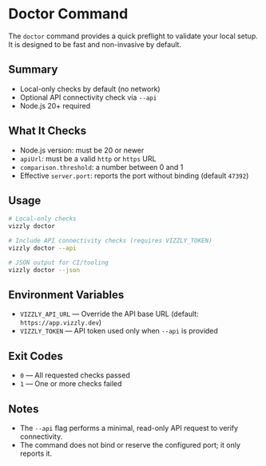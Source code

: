 # Doctor Command

The `doctor` command provides a quick preflight to validate your local setup. It is designed to be fast and non-invasive by default.

## Summary

- Local-only checks by default (no network)
- Optional API connectivity check via `--api`
- Node.js 20+ required

## What It Checks

- Node.js version: must be 20 or newer
- `apiUrl`: must be a valid `http` or `https` URL
- `comparison.threshold`: a number between 0 and 1
- Effective `server.port`: reports the port without binding (default `47392`)

## Usage

```bash
# Local-only checks
vizzly doctor

# Include API connectivity checks (requires VIZZLY_TOKEN)
vizzly doctor --api

# JSON output for CI/tooling
vizzly doctor --json
```

## Environment Variables

- `VIZZLY_API_URL` — Override the API base URL (default: `https://app.vizzly.dev`)
- `VIZZLY_TOKEN` — API token used only when `--api` is provided

## Exit Codes

- `0` — All requested checks passed
- `1` — One or more checks failed

## Notes

- The `--api` flag performs a minimal, read-only API request to verify connectivity.
- The command does not bind or reserve the configured port; it only reports it.
